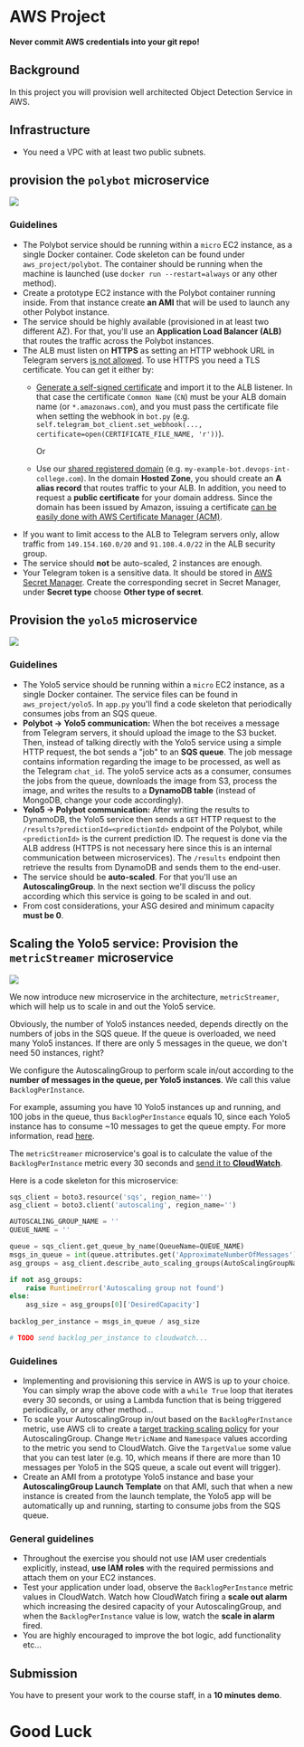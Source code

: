 # AWS Project 

**Never commit AWS credentials into your git repo!**

## Background

In this project you will provision well architected Object Detection Service in AWS.

## Infrastructure

- You need a VPC with at least two public subnets.

## provision the `polybot` microservice

![](../.img/botaws2.png)

### Guidelines

- The Polybot service should be running within a `micro` EC2 instance, as a single Docker container. Code skeleton can be found under `aws_project/polybot`. The container should be running when the machine is launched (use `docker run --restart=always` or any other method).
- Create a prototype EC2 instance with the Polybot container running inside. From that instance create **an AMI** that will be used to launch any other Polybot instance.  
- The service should be highly available (provisioned in at least two different AZ). For that, you'll use an **Application Load Balancer (ALB)** that routes the traffic across the Polybot instances.    
- The ALB must listen on **HTTPS** as setting an HTTP webhook URL in Telegram servers [is not allowed](https://core.telegram.org/bots/webhooks). To use HTTPS you need a TLS certificate. You can get it either by:
  - [Generate a self-signed certificate](https://core.telegram.org/bots/webhooks#a-self-signed-certificate) and import it to the ALB listener. In that case the certificate `Common Name` (`CN`) must be your ALB domain name (or `*.amazonaws.com`), and you must pass the certificate file when setting the webhook in `bot.py` (e.g. `self.telegram_bot_client.set_webhook(..., certificate=open(CERTIFICATE_FILE_NAME, 'r'))`).
  
    Or 

  - Use our [shared registered domain](https://us-east-1.console.aws.amazon.com/route53/v2/hostedzones?region=us-east-2#ListRecordSets/Z02842682SGSPDJQMJGFT) (e.g. `my-example-bot.devops-int-college.com`). In the domain **Hosted Zone**, you should create an **A alias record** that routes traffic to your ALB. In addition, you need to request a **public certificate** for your domain address. Since the domain has been issued by Amazon, issuing a certificate [can be easily done with AWS Certificate Manager (ACM)](https://docs.aws.amazon.com/acm/latest/userguide/gs-acm-request-public.html#request-public-console).  
- If you want to limit access to the ALB to Telegram servers only, allow traffic from `149.154.160.0/20` and `91.108.4.0/22` in the ALB security group.
- The service should **not** be auto-scaled, 2 instances are enough.
- Your Telegram token is a sensitive data. It should be stored in [AWS Secret Manager](https://docs.aws.amazon.com/secretsmanager/latest/userguide/intro.html). Create the corresponding secret in Secret Manager, under **Secret type** choose **Other type of secret**.

## Provision the `yolo5` microservice

![](../.img/botaws3.png)

### Guidelines

- The Yolo5 service should be running within a `micro` EC2 instance, as a single Docker container. The service files can be found in `aws_project/yolo5`. In `app.py` you'll find a code skeleton that periodically consumes jobs from an SQS queue. 
- **Polybot -> Yolo5 communication:** When the bot receives a message from Telegram servers, it should upload the image to the S3 bucket. 
    Then, instead of talking directly with the Yolo5 service using a simple HTTP request, the bot sends a "job" to an **SQS queue**.
    The job message contains information regarding the image to be processed, as well as the Telegram `chat_id`.
    The yolo5 service acts as a consumer, consumes the jobs from the queue, downloads the image from S3, process the image, and writes the results to a **DynamoDB table** (instead of MongoDB, change your code accordingly).
- **Yolo5 -> Polybot communication:** After writing the results to DynamoDB, the Yolo5 service then sends a `GET` HTTP request to the `/results?predictionId=<predictionId>` endpoint of the Polybot, while `<predictionId>` is the current prediction ID. The request is done via the ALB address (HTTPS is not necessary here since this is an internal communication between microservices).
    The `/results` endpoint then retrieve the results from DynamoDB and sends them to the end-user.
- The service should be **auto-scaled**. For that you'll use an **AutoscalingGroup**. In the next section we'll discuss the policy according which this service is going to be scaled in and out. 
- From cost considerations, your ASG desired and minimum capacity **must be 0**.

## Scaling the Yolo5 service: Provision the `metricStreamer` microservice

![](../.img/botaws4.png)

We now introduce new microservice in the architecture, `metricStreamer`, which will help us to scale in and out the Yolo5 service. 

Obviously, the number of Yolo5 instances needed, depends directly on the numbers of jobs in the SQS queue. 
If the queue is overloaded, we need many Yolo5 instances. If there are only 5 messages in the queue, we don't need 50 instances, right? 

We configure the AutoscalingGroup to perform scale in/out according to the **number of messages in the queue, per Yolo5 instances**. We call this value `BacklogPerInstance`.

For example, assuming you have 10 Yolo5 instances up and running, and 100 jobs in the queue, thus `BacklogPerInstance` equals 10, since each Yolo5 instance has to consume ~10 messages to get the queue empty.
For more information, read [here](https://docs.aws.amazon.com/autoscaling/ec2/userguide/as-using-sqs-queue.html).

The `metricStreamer` microservice's goal is to calculate the value of the `BacklogPerInstance` metric every 30 seconds and [send it to **CloudWatch**](https://boto3.amazonaws.com/v1/documentation/api/latest/guide/cw-example-metrics.html#publish-custom-metrics). 

Here is a code skeleton for this microservice:

```python
sqs_client = boto3.resource('sqs', region_name='')
asg_client = boto3.client('autoscaling', region_name='')

AUTOSCALING_GROUP_NAME = ''
QUEUE_NAME = ''

queue = sqs_client.get_queue_by_name(QueueName=QUEUE_NAME)
msgs_in_queue = int(queue.attributes.get('ApproximateNumberOfMessages'))
asg_groups = asg_client.describe_auto_scaling_groups(AutoScalingGroupNames=[AUTOSCALING_GROUP_NAME])['AutoScalingGroups']

if not asg_groups:
    raise RuntimeError('Autoscaling group not found')
else:
    asg_size = asg_groups[0]['DesiredCapacity']
    
backlog_per_instance = msgs_in_queue / asg_size

# TODO send backlog_per_instance to cloudwatch...
```

### Guidelines

- Implementing and provisioning this service in AWS is up to your choice.
  You can simply wrap the above code with a `while True` loop that iterates every 30 seconds, or using a Lambda function that is being triggered periodically, or any other method... 
- To scale your AutoscalingGroup in/out based on the `BacklogPerInstance` metric, use AWS cli to create a [target tracking scaling policy](https://docs.aws.amazon.com/autoscaling/ec2/userguide/as-using-sqs-queue.html#create-sqs-policies-cli) for your AutoscalingGroup.
  Change `MetricName` and `Namespace` values according to the metric you send to CloudWatch.
  Give the `TargetValue` some value that you can test later (e.g. 10, which means if there are more than 10 messages per Yolo5 in the SQS queue, a scale out event will trigger).
- Create an AMI from a prototype Yolo5 instance and base your **AutoscalingGroup Launch Template** on that AMI, such that when a new instance is created from the launch template, the Yolo5 app will be automatically up and running, starting to consume jobs from the SQS queue.

### General guidelines 

- Throughout the exercise you should not use IAM user credentials explicitly, instead, **use IAM roles** with the required permissions and attach them on your EC2 instances.
- Test your application under load, observe the `BacklogPerInstance` metric values in CloudWatch. Watch how CloudWatch firing a **scale out alarm** which increasing the desired capacity of your AutoscalingGroup, and when the `BacklogPerInstance` value is low, watch the **scale in alarm** fired.
- You are highly encouraged to improve the bot logic, add functionality etc...

## Submission

You have to present your work to the course staff, in a **10 minutes demo**.


# Good Luck
